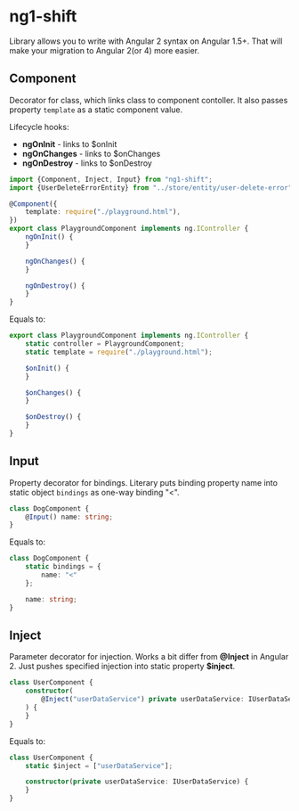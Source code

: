# ng1-shift

Library allows you to write with Angular 2 syntax on Angular 1.5+. That will make your migration to Angular 2(or 4) more easier.

## Component
Decorator for class, which links class to component contoller.
It also passes property `template` as a static component value.

Lifecycle hooks:
- **ngOnInit** - links to $onInit
- **ngOnChanges** - links to $onChanges
- **ngOnDestroy** - links to $onDestroy

```typescript
import {Component, Inject, Input} from "ng1-shift";
import {UserDeleteErrorEntity} from "../store/entity/user-delete-error";

@Component({
    template: require("./playground.html"),
})
export class PlaygroundComponent implements ng.IController {
    ngOnInit() {
    }

    ngOnChanges() {
    }

    ngOnDestroy() {
    }
}
```
Equals to:
```typescript
export class PlaygroundComponent implements ng.IController {
    static controller = PlaygroundComponent;
    static template = require("./playground.html");

    $onInit() {
    }

    $onChanges() {
    }

    $onDestroy() {
    }
}
```


## Input
Property decorator for bindings. Literary puts binding property name into static object `bindings` as one-way binding "<".

```typescript
class DogComponent {
    @Input() name: string;
}
```
Equals to:
```typescript
class DogComponent {
    static bindings = {
        name: "<"
    };

    name: string;
}
```

## Inject
Parameter decorator for injection. Works a bit differ from **@Inject** in Angular 2.
Just pushes specified injection into static property **$inject**.

```typescript
class UserComponent {
    constructor(
        @Inject("userDataService") private userDataService: IUserDataService
    ) {
    }
}
```
Equals to:
```typescript
class UserComponent {
    static $inject = ["userDataService"];

    constructor(private userDataService: IUserDataService) {
    }
}
```
